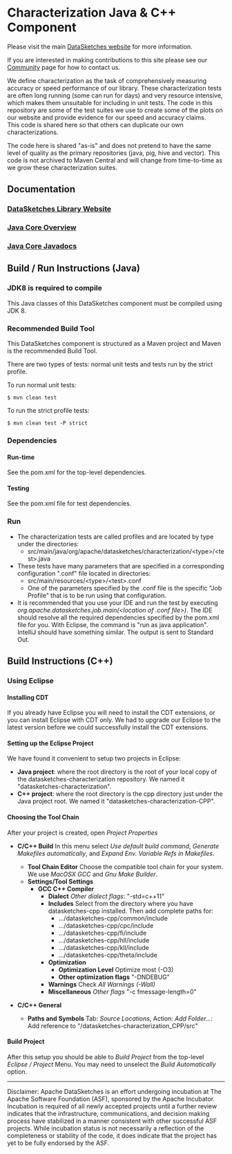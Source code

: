 <!--
    Licensed to the Apache Software Foundation (ASF) under one
    or more contributor license agreements.  See the NOTICE file
    distributed with this work for additional information
    regarding copyright ownership.  The ASF licenses this file
    to you under the Apache License, Version 2.0 (the
    "License"); you may not use this file except in compliance
    with the License.  You may obtain a copy of the License at

      http://www.apache.org/licenses/LICENSE-2.0

    Unless required by applicable law or agreed to in writing,
    software distributed under the License is distributed on an
    "AS IS" BASIS, WITHOUT WARRANTIES OR CONDITIONS OF ANY
    KIND, either express or implied.  See the License for the
    specific language governing permissions and limitations
    under the License.
-->

# Characterization Java & C++ Component

Please visit the main [DataSketches website](https://datasketches.apache.org) for more information. 

If you are interested in making contributions to this site please see our [Community](https://datasketches.apache.org/docs/Community/) page for how to contact us.

We define characterization as the task of comprehensively measuring accuracy 
or speed performance of our library. These characterization tests are often long running 
(some can run for days) and very resource intensive, which makes them unsuitable for including 
in unit tests.  The code in this repository are some of the test suites we use to create 
some of the plots on our website and provide evidence for our speed and accuracy claims.  
This code is shared here so that others can duplicate our own characterizations.

The code here is shared "as-is" and does not pretend to have the same level of quality as the 
primary repositories (java, pig, hive and vector).  This code is not archived to Maven Central 
and will change from time-to-time as we grow these characterization suites.

## Documentation

### [DataSketches Library Website](https://datasketches.apache.org/)

### [Java Core Overview](https://datasketches.apache.org/docs/TheChallenge.html)

### [Java Core Javadocs](https://datasketches.apache.org/api/java/snapshot/apidocs/index.html)

## Build / Run Instructions (Java)

### JDK8 is required to compile
This Java classes of this DataSketches component must be compiled using JDK 8.

### Recommended Build Tool
This DataSketches component is structured as a Maven project and Maven is the recommended Build Tool.

There are two types of tests: normal unit tests and tests run by the strict profile.  

To run normal unit tests:

    $ mvn clean test

To run the strict profile tests:

    $ mvn clean test -P strict

### Dependencies

#### Run-time
See the pom.xml for the top-level dependencies.

#### Testing
See the pom.xml file for test dependencies.

### Run
* The characterization tests are called profiles and are located by type under the directories:
    * src/main/java/org/apache/datasketches/characterization/&lt;type&gt;/&lt;test&gt;.java
* These tests have many parameters that are specified in a corresponding configuration ".conf" file located in directories:
    * src/main/resources/&lt;type&gt;/&lt;test&gt;.conf
    * One of the parameters specified by the .conf file is the specific "Job Profile" that is to be run using that configuration.
* It is recommended that you use your IDE and run the test by executing *org.apache.datasketches.job.main(&lt;location of .conf file&gt;)*. 
The IDE should resolve all the required dependencies specified by the pom.xml file for you.  With Eclipse, the command is "run as java application".
IntelliJ should have something similar.  The output is sent to Standard Out.

## Build Instructions (C++)

### Using Eclipse

#### **Installing CDT** 
If you already have Eclipse you will need to install the CDT extensions, or you can install Eclipse with CDT only.  We had to upgrade our Eclipse to the latest version before we could successfully install the CDT extensions.
#### **Setting up the Eclipse Project** 
We have found it convenient to setup two projects in Eclipse:

* **Java project**: where the root directory is the root of your local copy of the datasketches-characterization repository. We named it "datasketches-characterization".
* **C++ project**: where the root directory is the cpp directory just under the Java project root. We named it "datasketches-characterization-CPP".

#### **Choosing the Tool Chain** 
After your project is created, open *Project Properties*

* **C/C++ Build** In this menu select *Use default build command*, *Generate Makefiles automatically*, and *Expand Env. Variable Refs in Makefiles*.
    
    * **Tool Chain Editor** Choose the compatible tool chain for your system. We use *MacOSX GCC* and *Gnu Make Builder*.
    * **Settings/Tool Settings**
        * **GCC C++ Compiler**
            * **Dialect** *Other dialect flags*: "-std=c++11"
            * **Includes** Select from the directory where you have datasketches-cpp installed. Then add complete paths for:
                * .../datasketches-cpp/common/include
                * .../datasketches-cpp/cpc/include
                * .../datasketches-cpp/fi/include
                * .../datasketches-cpp/hll/include
                * .../datasketches-cpp/kll/include
                * .../datasketches-cpp/theta/include
            * **Optimization**
                * **Optimization Level** Optimize most (-O3)
                * **Other optimization flags** "-DNDEBUG"
            * **Warnings** Check *All Warnings (-Wall)*
            * **Miscellaneous** *Other flags* "-c fmessage-length=0"

* **C/C++ General**
    * **Paths and Symbols** Tab: *Source Locations*, Action: *Add Folder...*: Add reference to "/datasketches-characterization_CPP/src"

#### **Build Project**
After this setup you should be able to *Build Project* from the top-level *Eclipse / Project* Menu.  You may need to unselect the *Build Automatically* option.

----

Disclaimer: Apache DataSketches is an effort undergoing incubation at The Apache Software Foundation (ASF), sponsored by the Apache Incubator. Incubation is required of all newly accepted projects until a further review indicates that the infrastructure, communications, and decision making process have stabilized in a manner consistent with other successful ASF projects. While incubation status is not necessarily a reflection of the completeness or stability of the code, it does indicate that the project has yet to be fully endorsed by the ASF.

